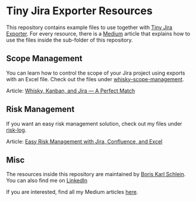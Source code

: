 # Tiny Jira Exporter Resources
This repository contains example files to use together with [Tiny Jira Exporter](https://github.com/bks07/tiny-jira-exporter).
For every resource, there is a [Medium](https://medium.com/) article that explains how to use the files inside the sub-folder of this repository.


## Scope Management
You can learn how to control the scope of your Jira project using exports with an Excel file. Check out the files under [whisky-scope-management](https://github.com/bks07/tje-resources/tree/main/whisky-scope-management).

Article: [Whisky, Kanban, and Jira — A Perfect Match](https://medium.com/agileinsider/whisky-kanban-and-jira-a-perfect-match-002f9f5eabfc)

## Risk Management
If you want an easy risk management solution, check out my files under [risk-log](https://github.com/bks07/tje-resources/tree/main/risk-log).

Article: [Easy Risk Management with Jira, Confluence, and Excel](https://medium.com/agileinsider/easy-risk-management-with-jira-confluence-and-excel-c7b2dd13f848)

## Misc
The resources inside this repository are maintained by [Boris Karl Schlein](https://github.com/bks07).
You can also find me on [LinkedIn](https://www.linkedin.com/in/boriskarlschlein/)

If you are interested, find all my Medium articles [here](https://medium.com/@boris-karl-schlein).
